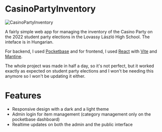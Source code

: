 # CasinoPartyInventory

![CasinoPartyInventory](https://user-images.githubusercontent.com/70800211/197338271-ce07f093-20cd-48c2-a544-e505018b2555.png)

A fairly simple web app for managing the inventory of the Casino Party on the 2022 student party elections in the Lovassy László High School. The inteface is in Hungarian.

For backend, I used [Pocketbase](https://pocketbase.io) and for frontend, I used [React](https://reactjs.org) with [Vite](https://vitejs.dev/) and [Mantine](https://mantine.dev).

The whole project was made in half a day, so it's not perfect, but it worked exactly as expected on student party elections and I won't be needing this anymore so I won't be updating it either.

# Features

 - Responsive design with a dark and a light theme
 - Admin login for item management (category management only on the pocketbase dashboard)
 - Realtime updates on both the admin and the public interface